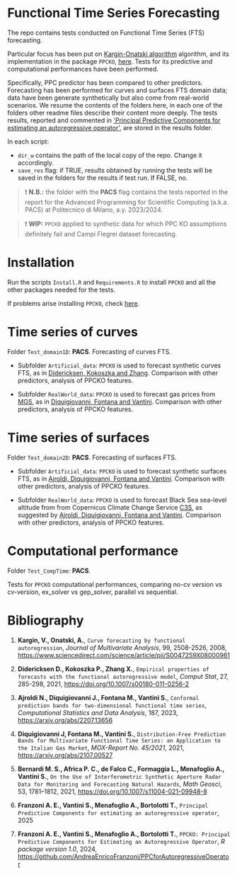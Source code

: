 # Functional Time Series Forecasting
The repo contains tests conducted on Functional Time Series (FTS) forecasting.

Particular focus has been put on [Kargin-Onatski algorithm](https://core.ac.uk/download/pdf/82625156.pdf) algorithm, and its implementation in the package `PPCKO`, [here](https://github.com/AndreaEnricoFranzoni/PPCforAutoregressiveOperator). Tests for its predictive and computational performances have been performed. 

Specifically, PPC predictor has been compared to other predictors. Forecasting has been performed for curves and surfaces FTS domain data; data have been generate synthetically but also come from real-world scenarios. We resume the contents of the folders here, in each one of the folders other readme files describe their content more deeply. The tests results, reported and commented in ['Principal Predictive Components for estimating an autoregressive operator'](#ref-pacsrep), are stored in the results folder.

In each script: 

  - `dir_w` contains the path of the local copy of the repo. Change it accordingly.
  - `save_res` flag: if TRUE, results obtained by running the tests will be saved in the folders for the results if test run. If FALSE, no.

> ❗️ **N.B.:** the folder with the **PACS** flag contains the tests reported in the report for the Advanced Programming for Scientific Computing (a.k.a. PACS) at Politecnico di Milano, a.y. 2023/2024.

> ❗️ **WIP:** `PPCKO` applied to synthetic data for which PPC KO assumptions definitely fail and Campi Flegrei dataset forecasting.


# Installation

Run the scripts `Install.R` and `Requirements.R` to install `PPCKO` and all the other packages needed for the tests.

If problems arise installing `PPCKO`, check [here](https://github.com/AndreaEnricoFranzoni/PPCforAutoregressiveOperator).



# Time series of curves
Folder `Test_domain1D`: **PACS**. Forecasting of curves FTS.

- Subfolder `Artificial_data`: `PPCKO` is used to forecast synthetic curves FTS, as in [Didericksen, Kokoszka and Zhang](#ref-kokoskza). Comparison with other predictors, analysis of PPCKO features.

- Subfolder `RealWorld_data`: `PPCKO` is used to forecast gas prices from [MGS](https://www.mercatoelettrico.org/en/), as in [Diquigiovanni, Fontana and Vantini](#ref-diquigiovanni). Comparison with other predictors, analysis of PPCKO features.


# Time series of surfaces
Folder `Test_domain2D`: **PACS**. Forecasting of surfaces FTS.

- Subfolder `Artificial_data`: `PPCKO` is used to forecast synthetic surfaces FTS, as in [Ajroldi, Diquigiovanni, Fontana and Vantini](ref-ajroldi). Comparison with other predictors, analysis of PPCKO features.

- Subfolder `RealWorld_data`: `PPCKO` is used to forecast Black Sea sea-level altitude from from Copernicus Climate Change Service [C3S](https://climate.copernicus.eu), as suggested by [Ajroldi, Diquigiovanni, Fontana and Vantini](ref-ajroldi). Comparison with other predictors, analysis of PPCKO features.


# Computational performance
Folder `Test_CompTime`: **PACS**. 

Tests for `PPCKO` computational performances, comparing no-cv version vs cv-version, ex_solver vs gep_solver, parallel vs sequential.


# Bibliography 
1. <a id="ref-PPCKO"></a> **Kargin, V., Onatski, A.**, `Curve forecasting by functional autoregression`, *Journal of Multivariate Analysis*, 99, 2508-2526, 2008, https://www.sciencedirect.com/science/article/pii/S0047259X08000961

2.  <a id="ref-kokoskza"></a> **Didericksen D., Kokoszka P., Zhang X.**, `Empirical properties of forecasts with the functional autoregressive model`, *Comput Stat*, 27, 285-298, 2021, https://doi.org/10.1007/s00180-011-0256-2

3.  <a id="ref-ajroldi"></a> **Ajroldi N., Diquigiovanni J., Fontana  M., Vantini S.**, `Conformal prediction bands for two-dimensional functional time series`, *Computational Statistics and Data Analysis*, 187, 2023, https://arxiv.org/abs/2207.13656

4.  <a id="ref-diquigiovanni"></a> **Diquigiovanni J, Fontana M., Vantini S.**, `Distribution-Free Prediction Bands for Multivariate Functional Time Series: an Application to the Italian Gas Market`, *MOX-Report No. 45/2021*, 2021, https://arxiv.org/abs/2107.00527

5.  <a id="ref-dati_sat"></a> **Bernardi M. S., Africa P. C., de Falco C., Formaggia L., Menafoglio A., Vantini S.**, `On the Use of Interferometric Synthetic Aperture Radar Data for Monitoring and Forecasting Natural Hazards`, *Math Geosci*, 53, 1781–1812, 2021, https://doi.org/10.1007/s11004-021-09948-8

6.  <a id="ref-pacsrep"></a> **Franzoni A. E., Vantini S., Menafoglio A., Bortolotti T.**, `Principal Predictive Components for estimating an autoregressive operator`, 2025

7. <a id="ref-PPCKO_package"></a> **Franzoni A. E., Vantini S., Menafoglio A., Bortolotti T.**, `PPCKO: Principal Predictive Components for Estimating an Autoregressive Operator`, *R package version 1.0*, 2024, https://github.com/AndreaEnricoFranzoni/PPCforAutoregressiveOperator
